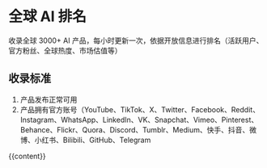 # 全球 AI 排名

收录全球 3000+ AI 产品，每小时更新一次，依据开放信息进行排名（活跃用户、官方粉丝、全球热度、市场估值等）

## 收录标准

1. 产品发布正常可用
2. 产品拥有官方账号（YouTube、TikTok、X、Twitter、Facebook、Reddit、Instagram、WhatsApp、LinkedIn、VK、Snapchat、Vimeo、Pinterest、Behance、Flickr、Quora、Discord、Tumblr、Medium、快手、抖音、微博、小红书、Bilibili、GitHub、Telegram 

{{content}}
